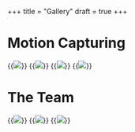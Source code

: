 +++
title = "Gallery"
draft = true
+++

# Motion Capturing

{{<image src="IMG_1716.jpg">}}
{{<image src="IMG_1726.jpg">}}
{{<image src="IMG_1729.jpg">}}
{{<image src="IMG_1739.jpg">}}

# The Team

{{<image src="team3.jpg">}}
{{<image src="team2.jpg">}}
{{<image src="team1.jpg">}}




